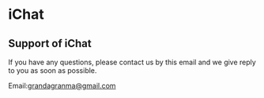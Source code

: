 # iChat
## Support of iChat

If you have any questions, please contact us by this email and we give reply to you as soon as possible.

Email:grandagranma@gmail.com

